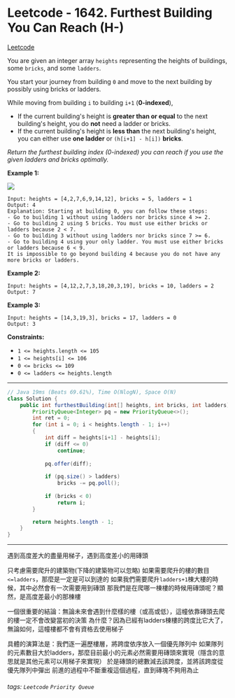 # Leetcode - 1642. Furthest Building You Can Reach (H-)

[Leetcode](https://leetcode.com/problems/furthest-building-you-can-reach/)

You are given an integer array `heights` representing the heights of buildings, some `bricks`, and some `ladders`.

You start your journey from building `0` and move to the next building by possibly using bricks or ladders.

While moving from building `i` to building `i+1` (**0-indexed**),

-   If the current building's height is **greater than or equal** to the next building's height, you do **not** need a ladder or bricks.
-   If the current building's height is **less than** the next building's height, you can either use **one ladder** or `(h[i+1] - h[i])` **bricks**.

_Return the furthest building index (0-indexed) you can reach if you use the given ladders and bricks optimally._

**Example 1:**

![](https://assets.leetcode.com/uploads/2020/10/27/q4.gif)
```
Input: heights = [4,2,7,6,9,14,12], bricks = 5, ladders = 1
Output: 4
Explanation: Starting at building 0, you can follow these steps:
- Go to building 1 without using ladders nor bricks since 4 >= 2.
- Go to building 2 using 5 bricks. You must use either bricks or ladders because 2 < 7.
- Go to building 3 without using ladders nor bricks since 7 >= 6.
- Go to building 4 using your only ladder. You must use either bricks or ladders because 6 < 9.
It is impossible to go beyond building 4 because you do not have any more bricks or ladders.
```
**Example 2:**
```
Input: heights = [4,12,2,7,3,18,20,3,19], bricks = 10, ladders = 2
Output: 7
```
**Example 3:**
```
Input: heights = [14,3,19,3], bricks = 17, ladders = 0
Output: 3
```
**Constraints:**

-   `1 <= heights.length <= 105`
-   `1 <= heights[i] <= 106`
-   `0 <= bricks <= 109`
-   `0 <= ladders <= heights.length`

---
```java
// Java 19ms (Beats 69.61%), Time O(NlogN), Space O(N)
class Solution {
    public int furthestBuilding(int[] heights, int bricks, int ladders) {
        PriorityQueue<Integer> pq = new PriorityQueue<>();
        int ret = 0;
        for (int i = 0; i < heights.length - 1; i++)
        {
            int diff = heights[i+1] - heights[i];
            if (diff <= 0)
                continue;
            
            pq.offer(diff);
            
            if (pq.size() > ladders)
                bricks -= pq.poll();
            
            if (bricks < 0)
                return i;
        }

        return heights.length - 1;
    }
}
```

---

遇到高度差大的盡量用梯子，遇到高度差小的用磚頭

只考慮需要爬升的建築物(下降的建築物可以忽略)
如果需要爬升的樓的數目`<=ladders`，那麼是一定是可以到達的
如果我們需要爬升`ladders+1`棟大樓的時候，其中必然會有一次需要用到磚頭
那我們是在爬哪一棟樓的時候用磚頭呢？顯然，是高度差最小的那棟樓

一個很重要的結論：無論未來會遇到什麼樣的樓（或高或低），這幢依靠磚頭去爬的樓一定不會改變當初的決策
為什麼？因為已經有ladders棟樓的跨度比它大了，無論如何，這幢樓都不會有資格去使用梯子

具體的演算法是：我們逐一遍歷樓層，將跨度依序放入一個優先隊列中
如果隊列的元素數目大於ladders，那麼目前最小的元素必然需要用磚頭來實現（隱含的意思就是其他元素可以用梯子來實現）
於是磚頭的總數減去該跨度，並將該跨度從優先隊列中彈出
前進的過程中不斷重複這個過程，直到磚塊不夠用為止


###### tags: `Leetcode` `Priority Queue`